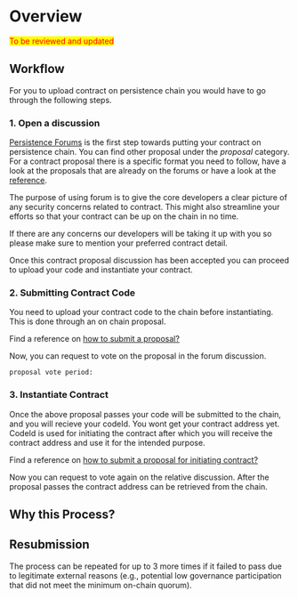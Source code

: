 # Overview

<mark style="color:red;">To be reviewed and updated</mark>

## Workflow

For you to upload contract on persistence chain you would have to go through the following steps.

### 1. Open a discussion

[Persistence Forums](https://forum.persistence.one/) is the first step towards putting your contract on persistence chain. You can find other proposal under the _proposal_ category. For a contract proposal there is a specific format you need to follow, have a look at the proposals that are already on the forums or have a look at the [reference](../../Contracts/proposal-template.md).

The purpose of using forum is to give the core developers a clear picture of any security concerns related to contract. This might also streamline your efforts so that your contract can be up on the chain in no time.

If there are any concerns our developers will be taking it up with you so please make sure to mention your preferred contract detail.

Once this contract proposal discussion has been accepted you can proceed to upload your code and instantiate your contract.

### 2. Submitting Contract Code

You need to upload your contract code to the chain before instantiating. This is done through an on chain proposal.

Find a reference on [how to submit a proposal?](uploading-a-contract.md#code-upload-proposal)

Now, you can request to vote on the proposal in the forum discussion.

```
proposal vote period: 
```

### 3. Instantiate Contract

Once the above proposal passes your code will be submitted to the chain, and you will recieve your codeId. You wont get your contract address yet. CodeId is used for initiating the contract after which you will receive the contract address and use it for the intended purpose.

Find a reference on [how to submit a proposal for initiating contract?](uploading-a-contract.md#initiate-contract)

Now you can request to vote again on the relative discussion. After the proposal passes the contract address can be retrieved from the chain.

## Why this Process?

## Resubmission

The process can be repeated for up to 3 more times if it failed to pass due to legitimate external reasons (e.g., potential low governance participation that did not meet the minimum on-chain quorum).

